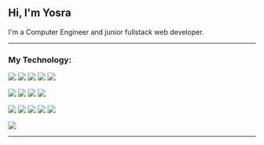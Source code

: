 ## Hi, I'm Yosra

I'm a Computer Engineer and junior fullstack web developer.

---
### My Technology:

![](https://i.imgur.com/tn8XrT3.png) ![](https://i.imgur.com/u3PDdB7.png) ![](https://i.imgur.com/DEsdxki.png) ![](https://i.imgur.com/V4JEmYL.png) ![](https://i.imgur.com/OuE62Np.png)

![](https://i.imgur.com/c7ixPxY.png) ![](https://i.imgur.com/Vm1Z2m8.png) ![](https://i.imgur.com/Bm8UWtO.png) ![](https://i.imgur.com/rX6kRge.png)

![](https://i.imgur.com/kmBXs6W.png) ![](https://i.imgur.com/1VnS9CN.png) ![](https://i.imgur.com/Sp7gLck.png) ![](https://i.imgur.com/XEv8Q6O.png) ![](https://i.imgur.com/KAEpGgN.png)

![](https://i.imgur.com/wfoZI8P.png)



---

